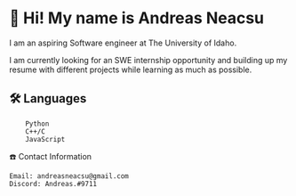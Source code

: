 # 👋 Hi! My name is Andreas Neacsu #

I am an aspiring Software engineer at The University of Idaho.

I am currently looking for an SWE internship opportunity and building up my resume with different projects while learning as much as possible.


## 🛠 Languages  
```
    Python
    C++/C
    JavaScript
```
☎️ Contact Information

    Email: andreasneacsu@gmail.com
    Discord: Andreas.#9711
